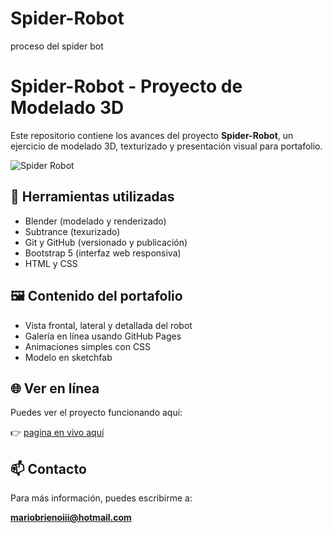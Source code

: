 # Spider-Robot
proceso del spider bot
# Spider-Robot - Proyecto de Modelado 3D

Este repositorio contiene los avances del proyecto **Spider-Robot**, un ejercicio de modelado 3D, texturizado y presentación visual para portafolio.

![Spider Robot](assets/images/spider_front.png)

## 🧰 Herramientas utilizadas
- Blender (modelado y renderizado)
- Subtrance (texurizado)
- Git y GitHub (versionado y publicación)
- Bootstrap 5 (interfaz web responsiva)
- HTML y CSS

## 🖼️ Contenido del portafolio
- Vista frontal, lateral y detallada del robot
- Galería en línea usando GitHub Pages
- Animaciones simples con CSS
- Modelo en sketchfab

## 🌐 Ver en línea
Puedes ver el proyecto funcionando aquí:

👉 [pagina en vivo aquí](https://fury-libre.github.io/Spider-Robot/)

## 📫 Contacto
Para más información, puedes escribirme a:

**mariobrienoiii@hotmail.com**

